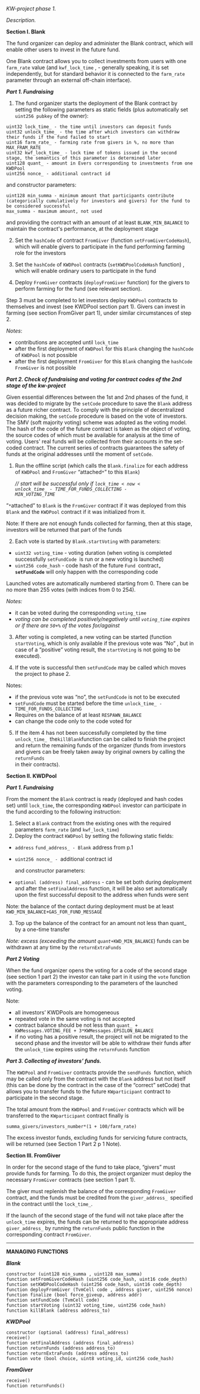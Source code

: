 <!-----

Yay, no errors, warnings, or alerts!

Conversion time: 0.917 seconds.


Using this Markdown file:

1. Paste this output into your source file.
2. See the notes and action items below regarding this conversion run.
3. Check the rendered output (headings, lists, code blocks, tables) for proper
   formatting and use a linkchecker before you publish this page.

Conversion notes:

* Docs to Markdown version 1.0β33
* Tue Apr 05 2022 11:45:16 GMT-0700 (PDT)
* Source doc: Translated copy of KW-project phase 1. Описание.
----->


*KW-project phase 1.*

*Description.*

**Section I. Blank**

The fund organizer can deploy and administer the Blank contract, which will enable other users to invest in the future fund.

One Blank contract allows you to collect investments from users with one `farm_rate` value (and `kwf_lock_time`  , - generally speaking, it is set independently, but for standard behavior it is connected to the `farm_rate` parameter through an external off-chain interface).

 
***Part 1. Fundraising***
1. The fund organizer starts the deployment of the Blank contract by setting the following parameters as static fields (plus automatically set  `uint256 pubkey` of the owner): 

```
uint32 lock_time_ - the time until investors can deposit funds
uint32 unlock_time_ - the time after which investors can withdraw their funds if the fund failed to start
uint16 farm_rate_ - farming rate from givers in %, no more than MAX_FRAM_RATE
uint32 kwf_lock_time_ - lock time of tokens issued in the second stage, the semantics of this parameter is determined later
uint128 quant_ - amount in Evers corresponding to investments from one KWDPool
uint256 nonce_ - additional contract id
```

and constructor parameters:

```
uint128 min_summa - minimum amount that participants contribute (categorically cumulatively for investors and givers) for the fund to be considered successful
max_summa - maximum amount, not used
```

and providing the contract with an amount of at least `BLANK_MIN_BALANCE` to maintain the contract's performance, at the deployment stage

2. Set the `hashCode` of contract `FromGiver` (function `setFromGiverCodeHash`), which will enable givers to participate in the fund performing farming role for the investors

3. Set the `hashCode` of `KWDPool` contracts (`setKWDPoolCodeHash` function) , which will enable ordinary users to participate in the fund 

4. Deploy `FromGiver` contracts (`deployFromGiver` function) for the givers to perform farming for the fund (see relevant section).

Step 3 must be completed to let investors deploy `KWDPool` contracts to themselves and invest (see KWDPool section part 1). Givers can invest in farming (see section FromGiver part 1), under similar circumstances of step 2. 

_Notes_:

* contributions are accepted until `lock_time`
* after the first deployment of `KWDPool` for this `Blank` changing the `hashCode` of `KWDPool` is not possible
* after the first deployment `FromGiver` for this `Blank` changing the `hashCode` `FromGiver` is not possible

***Part 2. Check of fundraising and voting for contract codes of the 2nd stage of the kw-project***

Given essential differences between the 1st and 2nd phases of the fund, it was decided to migrate by the `setCode` procedure to save the `Blank` address as a future richer contract. To comply with the principle of decentralized decision making, the `setCode` procedure is based on the vote of investors. The SMV (soft majority voting) scheme was adopted as the voting model. The hash of the code of the future contract is taken as the object of voting, the source codes of which must be available for analysis at the time of voting. Users' real funds will be collected from their accounts in the set-coded contract. The current series of contracts guarantees the safety of funds at the original addresses until the moment of `setCode`. 

1. Run the offline script (which calls the `Blank.finalize` for each address of `KWDPool` and `FromGiver` “attached`*`” to this `Blank`) 

    <em>// start will be successful only if <code>lock_time &lt; now &lt; unlock_time_ - TIME_FOR_FUNDS_COLLECTING - MIN_VOTING_TIME</code></em>

”`*`attached” to `Blank` is the `FromGiver` contract if it was deployed from this <code>Blank</code> and the <code>KWDPool</code> contract if it was initialized from it.</em>

Note: If there are not enough funds collected for farming, then at this stage, investors will be returned that part of the funds

2. Each vote is started by `Blank.startVoting` with parameters:

* `uint32 voting_time` - voting duration (when voting is completed  successfully <code>setFundCode<strong> </strong></code>is run or a new voting is launched)
* `uint256 code_hash` - code hash of the future <code>Fund<strong> </strong></code>contract<strong><code>, setFundCode</code></strong> will only happen with the corresponding code	

Launched votes are automatically numbered starting from 0. There can be no more than 255 votes (with indices from 0 to 254). 

_Notes:_

* it can be voted during the corresponding <code>voting_time</code></em>
* <em>voting can be completed positively/negatively until <code>voting_time</code> expires or if there are <code>50+%</code> of the votes for/against</em>

3. After voting is completed, a new voting can be started (function <code>startVoting</code>, which is only available if the previous vote was “No” , but in case of a “positive” voting result, the <code>startVoting</code> is not going to be executed).

4. If the vote is successful then `setFundCode` may be called which moves the project to phase 2.

Notes:

* if the previous vote was “no”, the `setFundCode` is not to be executed
* `setFundCode` must be started before the time `unlock_time_ - TIME_FOR_FUNDS_COLLECTING`
* Requires on the balance of at least `RESPAWN_BALANCE`
* can change the code only to the code voted for

5. If the item 4 has not been successfully completed by the time `unlock_time_ `the` killBlank `function can be called to finish the project and return the remaining funds of the organizer (funds from investors and givers can be freely taken away by original owners by calling the <code>returnFunds<strong> </strong></code>in their contracts).

**Section II. KWDPool**

***Part 1. Fundraising***

From the moment the `Blank` contract is ready (deployed and hash codes set) until `lock_time`, the corresponding `KWDPool` investor can participate in the fund according to the following instruction:

1. Select a `Blank` contract from the existing ones with the required parameters `farm_rate` (and `kwf_lock_time`)
2. Deploy the contract `KWDPool` by setting the following static fields:

* `address` `fund_address_ - Blank` address from p.1
* `uint256 nonce_ - `additional contract id

    and constructor parameters:

* `optional (address) final_address`  - 
can be set both during deployment and after the `setFinalAddress` function, it will be also set automatically upon the first successful deposit to the address when funds were sent


Note: the balance of the contact during deployment must be at least `KWD_MIN_BALANCE+GAS_FOR_FUND_MESSAGE`

3. Top up the balance of the contract for an amount not less than quant_ by a one-time transfer

_Note: excess (exceeding the amount <code>quant_+KWD_MIN_BALANCE</code>) funds can be withdrawn at any time by the</em> <code>returnExtraFunds</code>

***Part 2 Voting***

When the fund organizer opens the voting for a code of the second stage (see section 1 part 2) the investor can take part in it using the <code>vote</code> function with the parameters corresponding to the parameters of the launched voting.

Note:

* all investors’ KWDPools are homogeneous
* repeated vote in the same voting is not accepted
* contract balance should be not less than `quant_ + KWMessages.VOTING_FEE + 3*KWMessages.EPSILON_BALANCE`
* if no voting has a positive result, the project will not be migrated to the second phase and the investor will be able to withdraw their funds after the `unlock_time` expires using the `returnFunds` function 

***Part 3. Collecting of investors’ funds.***

The `KWDPool` and `FromGiver` contracts provide the `sendFunds `function, which may be  called only from the contract with the `Blank` address but not itself (this can be done by the contract in the case of the “correct” setCode) that allows you to transfer funds to the future `KWparticipant` contract to participate in the second stage.

The total amount from the `KWDPool` and `FromGiver` contracts which will be transferred to the `KWparticipant` contract finally is

```
summa_givers/investors_number*(1 + 100/farm_rate)
```

The excess investor funds, excluding funds for servicing future contracts, will be returned (see Section 1 Part 2 p 1 Note).

**Section III. FromGiver**

In order for the second stage of the fund to take place, “givers” must provide funds for farming. To do this, the project organizer must deploy the necessary `FromGiver` contracts (see section 1 part 1).

The giver must replenish the balance of the corresponding `FromGiver` contract, and the funds must be credited from the `giver_address_ `specified in the contract until the `lock_time_`.

If the launch of the second stage of the fund will not take place after the `unlock_time` expires, the funds can be returned to the appropriate address  `giver_address_` by running the `returnFunds` public function in the corresponding contract `FromGiver`.

_______________

**MANAGING FUNCTIONS**

***Blank***

```
constructor (uint128 min_summa , uint128 max_summa)
function setFromGiverCodeHash (uint256 code_hash, uint16 code_depth)
function setKWDPoolCodeHash (uint256 code_hash, uint16 code_depth)
function deployFromGiver (TvmCell code , address giver, uint256 nonce)
function finalize (bool force_giveup, address addr)
function setFundCode (TvmCell code)
function startVoting (uint32 voting_time, uint256 code_hash)
function killBlank (address address_to)
```


***KWDPool***

```
constructor (optional (address) final_address)
receive()
function setFinalAddress (address final_address)
function returnFunds (address address_to)
function returnExtraFunds (address address_to)
function vote (bool choice, uint8 voting_id, uint256 code_hash)
```

***FromGiver***

```
receive()
function returnFunds()
```


	
